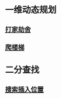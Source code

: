 # 一维动态规划

## [打家劫舍](./one-dimensionalDynamicProgramming/打家劫舍rob.md)
## [爬楼梯](./one-dimensionalDynamicProgramming/爬楼梯climbStairs.md)

# 二分查找
## [搜索插入位置](./binarySearch/搜索插入位置searchInsert.md)